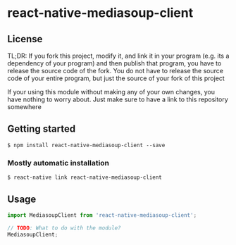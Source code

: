 # react-native-mediasoup-client

## License
TL;DR: If you fork this project, modify it, and link it in your program (e.g. its a dependency of your program) and then publish that program, you have to release the source code of the fork. You do not have to release the source code of your entire program, but just the source of your fork of this project

If your using this module without making any of your own changes, you have nothing to worry about. Just make sure to have a link to this repository somewhere

## Getting started

`$ npm install react-native-mediasoup-client --save`

### Mostly automatic installation

`$ react-native link react-native-mediasoup-client`

## Usage
```javascript
import MediasoupClient from 'react-native-mediasoup-client';

// TODO: What to do with the module?
MediasoupClient;
```
